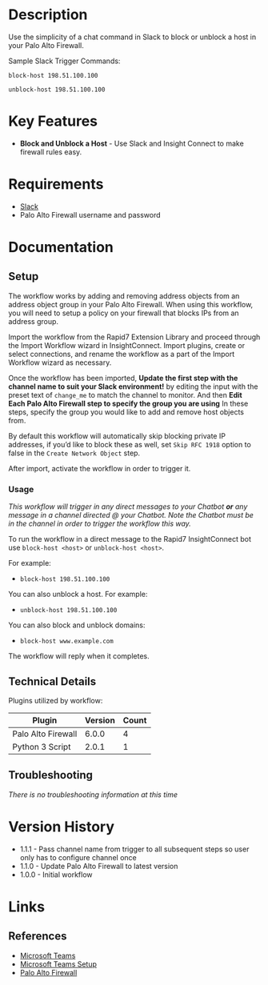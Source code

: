 # Description

Use the simplicity of a chat command in Slack to block or unblock a host in your Palo Alto Firewall.

Sample Slack Trigger Commands:

`block-host 198.51.100.100`

`unblock-host 198.51.100.100`

# Key Features

* **Block and Unblock a Host** - Use Slack and Insight Connect to make firewall rules easy. 

# Requirements

* [Slack](https://insightconnect.help.rapid7.com/docs/chatops-step)
* Palo Alto Firewall username and password

# Documentation

## Setup

The workflow works by adding and removing address objects from an address object group in your Palo Alto Firewall. When using this workflow, you will need to setup a policy on your firewall that blocks IPs from an address group. 

Import the workflow from the Rapid7 Extension Library and proceed through the Import Workflow wizard in InsightConnect. Import plugins, create or select connections, and rename the workflow as a part of the Import Workflow wizard as necessary.

Once the workflow has been imported, **Update the first step with the channel name to suit your Slack environment!** by editing the input with the preset text of `change_me` to match the channel to monitor.
And then **Edit Each Palo Alto Firewall step to specify the group you are using** In these steps, specify the group you would like to add and remove host objects from. 

By default this workflow will automatically skip blocking private IP addresses, if you’d like to block these as well, set `Skip RFC 1918` option to false in the `Create Network Object` step.

After import, activate the workflow in order to trigger it.

### Usage

*This workflow will trigger in any direct messages to your Chatbot **or** any message in a channel directed @ your Chatbot. Note the Chatbot must be in the channel in order to trigger the workflow this way.*

To run the workflow in a direct message to the Rapid7 InsightConnect bot use `block-host <host>` or `unblock-host <host>`.

For example:
* `block-host 198.51.100.100`

You can also unblock a host. For example: 
* `unblock-host 198.51.100.100`

You can also block and unblock domains:
* `block-host www.example.com`

The workflow will reply when it completes.

## Technical Details

Plugins utilized by workflow:

|Plugin|Version|Count|
|----|----|--------|
|Palo Alto Firewall|6.0.0|4|
|Python 3 Script|2.0.1|1|


## Troubleshooting

_There is no troubleshooting information at this time_

# Version History

* 1.1.1 - Pass channel name from trigger to all subsequent steps so user only has to configure channel once
* 1.1.0 - Update Palo Alto Firewall to latest version
* 1.0.0 - Initial workflow

# Links

## References

* [Microsoft Teams](https://teams.microsoft.com)
* [Microsoft Teams Setup](https://insightconnect.help.rapid7.com/docs/microsoft-teams)
* [Palo Alto Firewall](https://www.paloaltonetworks.com/)
